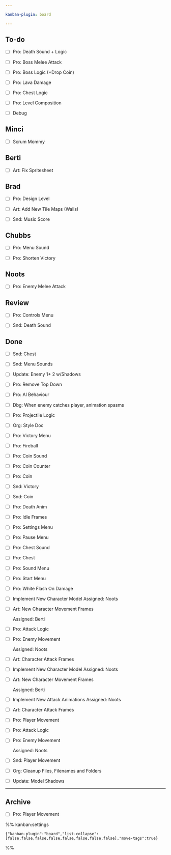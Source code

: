 ```yaml
---

kanban-plugin: board

---
```


## To-do

- [ ] Pro: Death Sound + Logic
- [ ] Pro: Boss Melee Attack
- [ ] Pro: Boss Logic (+Drop Coin)
- [ ] Pro: Lava Damage
- [ ] Pro: Chest Logic
- [ ] Pro: Level Composition
- [ ] Debug


## Minci

- [ ] Scrum Mommy


## Berti

- [ ] Art: Fix Spritesheet


## Brad

- [ ] Pro: Design Level
- [ ] Art: Add New Tile Maps (Walls)
- [ ] Snd: Music Score


## Chubbs

- [ ] Pro: Menu Sound
- [ ] Pro: Shorten Victory


## Noots

- [ ] Pro: Enemy Melee Attack


## Review

- [ ] Pro: Controls Menu
- [ ] Snd: Death Sound


## Done

- [ ] Snd: Chest
- [ ] Snd: Menu Sounds
- [ ] Update: Enemy 1+ 2 w/Shadows
- [ ] Pro: Remove Top Down
- [ ] Pro: AI Behaviour
- [ ] Dbg: When enemy catches player, animation spasms
- [ ] Pro: Projectile Logic
- [ ] Org: Style Doc
- [ ] Pro: Victory Menu
- [ ] Pro: Fireball
- [ ] Pro: Coin Sound
- [ ] Pro: Coin Counter
- [ ] Pro: Coin
- [ ] Snd: Victory
- [ ] Snd: Coin
- [ ] Pro: Death Anim
- [ ] Pro: Idle Frames
- [ ] Pro: Settings Menu
- [ ] Pro: Pause Menu
- [ ] Pro: Chest Sound
- [ ] Pro: Chest
- [ ] Pro: Sound Menu
- [ ] Pro:  Start Menu
- [ ] Pro: White Flash On Damage
- [ ] Implement New Character Model
	Assigned: Noots
- [ ] Art: New Character Movement Frames
	
	Assigned: Berti
- [ ] Pro: Attack Logic
- [ ] Pro: Enemy Movement
	
	Assigned: Noots
- [ ] Art: Character Attack Frames
- [ ] Implement New Character Model
	Assigned: Noots
- [ ] Art: New Character Movement Frames
	
	Assigned: Berti
- [ ] Implement New Attack Animations
	Assigned: Noots
- [ ] Art: Character Attack Frames
- [ ] Pro: Player Movement
- [ ] Pro: Attack Logic
- [ ] Pro: Enemy Movement
	
	Assigned: Noots
- [ ] Snd: Player Movement
- [ ] Org: Cleanup Files, Filenames and Folders
- [ ] Update: Model Shadows


***

## Archive

- [ ] Pro: Player Movement

%% kanban:settings
```
{"kanban-plugin":"board","list-collapse":[false,false,false,false,false,false,false,false],"move-tags":true}
```
%%